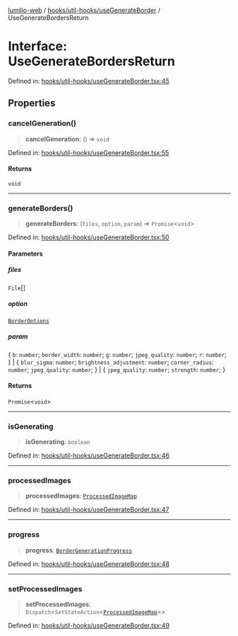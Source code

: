 [lumilio-web](../../../../modules.md) / [hooks/util-hooks/useGenerateBorder](../index.md) / UseGenerateBordersReturn

# Interface: UseGenerateBordersReturn

Defined in: [hooks/util-hooks/useGenerateBorder.tsx:45](https://github.com/EdwinZhanCN/Lumilio-Photos/blob/d7ee437668dbf25a0ccb307a371076d5d13f8e8d/web/src/hooks/util-hooks/useGenerateBorder.tsx#L45)

## Properties

### cancelGeneration()

> **cancelGeneration**: () => `void`

Defined in: [hooks/util-hooks/useGenerateBorder.tsx:55](https://github.com/EdwinZhanCN/Lumilio-Photos/blob/d7ee437668dbf25a0ccb307a371076d5d13f8e8d/web/src/hooks/util-hooks/useGenerateBorder.tsx#L55)

#### Returns

`void`

***

### generateBorders()

> **generateBorders**: (`files`, `option`, `param`) => `Promise`\<`void`\>

Defined in: [hooks/util-hooks/useGenerateBorder.tsx:50](https://github.com/EdwinZhanCN/Lumilio-Photos/blob/d7ee437668dbf25a0ccb307a371076d5d13f8e8d/web/src/hooks/util-hooks/useGenerateBorder.tsx#L50)

#### Parameters

##### files

`File`[]

##### option

[`BorderOptions`](../type-aliases/BorderOptions.md)

##### param

\{ `b`: `number`; `border_width`: `number`; `g`: `number`; `jpeg_quality`: `number`; `r`: `number`; \} | \{ `blur_sigma`: `number`; `brightness_adjustment`: `number`; `corner_radius`: `number`; `jpeg_quality`: `number`; \} | \{ `jpeg_quality`: `number`; `strength`: `number`; \}

#### Returns

`Promise`\<`void`\>

***

### isGenerating

> **isGenerating**: `boolean`

Defined in: [hooks/util-hooks/useGenerateBorder.tsx:46](https://github.com/EdwinZhanCN/Lumilio-Photos/blob/d7ee437668dbf25a0ccb307a371076d5d13f8e8d/web/src/hooks/util-hooks/useGenerateBorder.tsx#L46)

***

### processedImages

> **processedImages**: [`ProcessedImageMap`](../type-aliases/ProcessedImageMap.md)

Defined in: [hooks/util-hooks/useGenerateBorder.tsx:47](https://github.com/EdwinZhanCN/Lumilio-Photos/blob/d7ee437668dbf25a0ccb307a371076d5d13f8e8d/web/src/hooks/util-hooks/useGenerateBorder.tsx#L47)

***

### progress

> **progress**: [`BorderGenerationProgress`](../type-aliases/BorderGenerationProgress.md)

Defined in: [hooks/util-hooks/useGenerateBorder.tsx:48](https://github.com/EdwinZhanCN/Lumilio-Photos/blob/d7ee437668dbf25a0ccb307a371076d5d13f8e8d/web/src/hooks/util-hooks/useGenerateBorder.tsx#L48)

***

### setProcessedImages

> **setProcessedImages**: `Dispatch`\<`SetStateAction`\<[`ProcessedImageMap`](../type-aliases/ProcessedImageMap.md)\>\>

Defined in: [hooks/util-hooks/useGenerateBorder.tsx:49](https://github.com/EdwinZhanCN/Lumilio-Photos/blob/d7ee437668dbf25a0ccb307a371076d5d13f8e8d/web/src/hooks/util-hooks/useGenerateBorder.tsx#L49)
